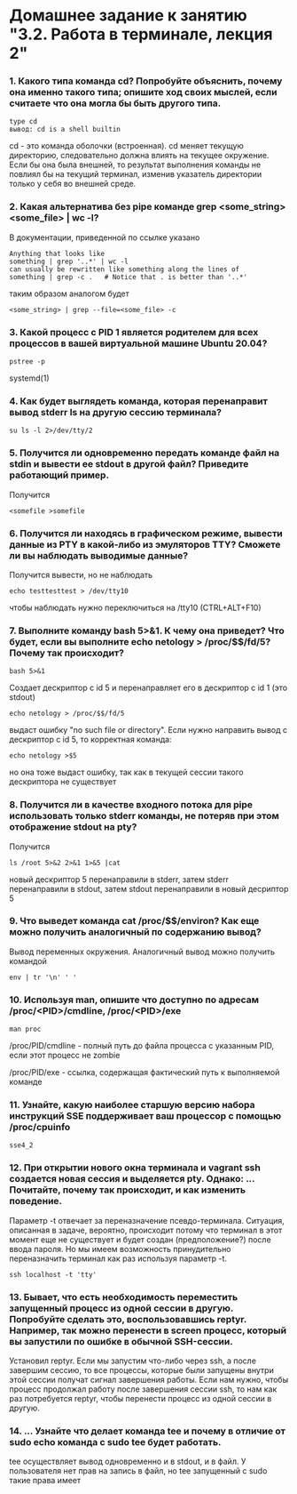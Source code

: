 # Домашнее задание к занятию "3.2. Работа в терминале, лекция 2"

### 1. Какого типа команда cd? Попробуйте объяснить, почему она именно такого типа; опишите ход своих мыслей, если считаете что она могла бы быть другого типа.

    type cd
    вывод: cd is a shell builtin

cd - это команда оболочки (встроенная). cd меняет текущую директорию, следовательно должна влиять на текущее окружение. Если бы она была внешней, то результат выполнения команды не повлиял бы на текущий терминал, изменив указатель директории только у себя во внешней среде. 

### 2. Какая альтернатива без pipe команде grep <some_string> <some_file> | wc -l? 

В документации, приведенной по ссылке указано

    Anything that looks like
	something | grep '..*' | wc -l
    can usually be rewritten like something along the lines of
	something | grep -c .   # Notice that . is better than '..*'

таким образом аналогом будет

    <some_string> | grep --file=<some_file> -c

### 3. Какой процесс с PID 1 является родителем для всех процессов в вашей виртуальной машине Ubuntu 20.04?

    pstree -p

systemd(1)

### 4. Как будет выглядеть команда, которая перенаправит вывод stderr ls на другую сессию терминала?

    su ls -l 2>/dev/tty/2

### 5. Получится ли одновременно передать команде файл на stdin и вывести ее stdout в другой файл? Приведите работающий пример.

Получится

    <somefile >somefile

### 6. Получится ли находясь в графическом режиме, вывести данные из PTY в какой-либо из эмуляторов TTY? Сможете ли вы наблюдать выводимые данные?

Получится вывести, но не наблюдать

    echo testtesttest > /dev/tty10

чтобы наблюдать нужно переключиться на /tty10 (CTRL+ALT+F10)

### 7. Выполните команду bash 5>&1. К чему она приведет? Что будет, если вы выполните echo netology > /proc/$$/fd/5? Почему так происходит?

    bash 5>&1

Создает дескриптор с id 5 и перенаправляет его в дескриптор с id 1 (это stdout)

    echo netology > /proc/$$/fd/5

выдаст ошибку "no such file or directory". Если нужно направить вывод с дескриптор с id 5, то корректная команда:

    echo netology >$5

но она тоже выдаст ошибку, так как в текущей сессии такого дескриптора не существует

### 8. Получится ли в качестве входного потока для pipe использовать только stderr команды, не потеряв при этом отображение stdout на pty?

Получится

    ls /root 5>&2 2>&1 1>&5 |cat

новый дескриптор 5 перенаправили в stderr, затем stderr перенаправили в stdout, затем stdout перенаправили в новый десриптор 5

### 9. Что выведет команда cat /proc/$$/environ? Как еще можно получить аналогичный по содержанию вывод?

Вывод переменных окружения. Аналогичный вывод можно получить командой

    env | tr '\n' ' '

### 10. Используя man, опишите что доступно по адресам /proc/\<PID\>/cmdline, /proc/\<PID\>/exe

    man proc

/proc/PID/cmdline - полный путь до файла процесса с указанным PID, если этот процесс не zombie

/proc/PID/exe - ссылка, содержащая фактический путь к выполняемой команде 

### 11. Узнайте, какую наиболее старшую версию набора инструкций SSE поддерживает ваш процессор с помощью /proc/cpuinfo

    sse4_2

### 12. При открытии нового окна терминала и vagrant ssh создается новая сессия и выделяется pty. Однако: ... Почитайте, почему так происходит, и как изменить поведение.

Параметр -t отвечает за переназначение псевдо-терминала. Ситуация, описанная в задаче, вероятно, происходит потому что терминал в этот момент еще не существует и будет создан (предположение?) после ввода пароля. Но мы имеем возможность принудительно переназначить терминал как раз используя параметр -t.

    ssh localhost -t 'tty'

### 13. Бывает, что есть необходимость переместить запущенный процесс из одной сессии в другую. Попробуйте сделать это, воспользовавшись reptyr. Например, так можно перенести в screen процесс, который вы запустили по ошибке в обычной SSH-сессии.

Установил reptyr. Если мы запустим что-либо через ssh, а после завершим сессию, то все процессы, которые были запущены внутри этой сессии получат сигнал завершения работы. Если нам нужно, чтобы процесс продолжал работу после завершения сессии ssh, то нам как раз потребуется reptyr, чтобы перенести процесс из одной сессии в другую.

### 14. ... Узнайте что делает команда tee и почему в отличие от sudo echo команда с sudo tee будет работать.

tee осуществляет вывод одновременно и в stdout, и в файл.
У пользователя нет прав на запись в файл, но tee запущенный с sudo такие права имеет
